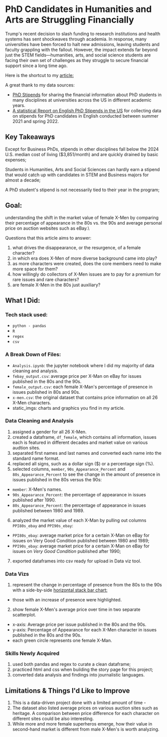 # PhD Candidates in Humanities and Arts are Struggling Financially 
Trump's recent decision to slash funding to research institutions and health systems has sent shockwaves through academia. In response, many universities have been forced to halt new admissions, leaving students and faculty grappling with the fallout. However, the impact extends far beyond just the STEM fields—humanities, arts, and social science students are facing their own set of challenges as they struggle to secure financial support since a long time ago. 

Here is the shortcut to my [article:](https://yatingw24.github.io/phd/)

A great thank to my data sources:
- [PhD Stipends](https://www.phdstipends.com/) for sharing the financial information about PhD students in many disciplines at universities across the US in different academic years.
- [A statistical Report on English PhD Stipends in the US](https://profession.mla.org/english-phd-stipends-in-the-united-states-statistical-report/) for collecting data on stipends for PhD candidates in English conducted between summer 2021 and spring 2022.


## Key Takeaways 
Except for Business PhDs, stipends in other disciplines fall below the 2024 U.S. median cost of living ($3,851/month) and are quickly drained by basic expenses;

Students in Humanities, Arts and Social Sciences can hardly earn a stipend that would catch up with candidates in STEM and Business majors for almost a decade;

A PhD student's stipend is not necessarily tied to their year in the program;

## Goal:
understanding the shift in the market value of female X-Men by comparing their percentage of appearance in the 80s vs. the 90s and average personal price on auction websites such as eBay.\

Questions that this article aims to answer:
1. what drives the disappearance, or the resurgence, of a female character?
2. in which era does X-Men of more diverse background came into play?
3. as more characters were created, does the core members need to make more space for them?
4. how willingly do collectors of X-Men issues are to pay for a premium for rare issues and rare characters?
5. are female X-Men in the 80s just auxiliary?

## What I Did:
### Tech stack used:
 - `python - pandas`
 - `R`
 - `regex`
 - `csv`

### A Break Down of Files:
 - `Analysis.ipynb`: the jupyter notebook where I did my majority of data cleaning and analysis.
 - `febay_output.csv`: average price per X-Man on eBay for issues published in the 80s and the 90s. 
 - `female_output.csv`: each female X-Man's percentage of presence in issues published in 80s and 90s.
 - `x-men.csv`: the original dataset that contains price information on all 26 X-Men characters. 
 - static_imgs: charts and graphics you find in my article.

### Data Cleaning and Analysis 
1. assigned a gender for all 26 X-Men.
2. created a dataframe, `df_female`, which contains all information, issues each is featured in different decades and market value on various audtion sites.
3. separated first names and last names and converted each name into the standard name format.
4. replaced all signs, such as a dollar sign ($) or a percentage sign (%).
5. selected columns, `member`, `90s_Appearance_Percent` and `80s_Appearance_Percent` to see the change in the amount of presence in issues published in the 80s versus the 90s:

- `member`: X-Men's names.
- `90s_Appearance_Percent`: the percentage of appearance in issues published after 1990.
- `80s_Appearance_Percent`: the percentage of appearance in issues published between 1980 and 1989.

6. analyzed the market value of each X-Man by pulling out columns `PPI80s_ebay` and `PPI90s_ebay`:

- `PPI80s_ebay`: average market price for a certain X-Man on eBay for issues on Very Good Condition published between 1980 and 1989;
- `PPI90s_ebay`: average market price for a certain X-Man on eBay for issues on _Very Good Condition_ published after 1990;

7. exported dataframes into csv ready for upload in Data viz tool.

### Data Vizs 
1. represent the change in percentage of presence from the 80s to the 90s with a side-by-side <ins>horizontal stack bar chart:
- those with an increase of presence were highlighted.

2. show female X-Men's average price over time in two separate scatterplot.
- x-axis: Average price per issue published in the 80s and the 90s. 
- y-axis: Percentage of Appearance for each X-Men character in issues published in the 80s and the 90s. 
- each green circle represents one female X-Man. 

### Skills Newly Acquired
1. used both pandas and regex to curate a clean dataframe;
2. practiced html and css when building the story page for this project;
3. converted data analysis and findings into journalistic languages.

## Limitations & Things I'd Like to Improve
1. This is a data-driven project done with a limited amount of time - 
2. The dataset also listed average prices on various auction sites such as heritage. A comparison between price difference for each character on different sites could be also interesting. 
3. While more and more female superheros emerge, how their value in second-hand market is different from male X-Men's is worth analyzing. 
 
